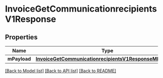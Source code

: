 # InvoiceGetCommunicationrecipientsV1Response

## Properties
Name | Type | Description | Notes
------------ | ------------- | ------------- | -------------
**mPayload** | [**InvoiceGetCommunicationrecipientsV1ResponseMPayload***](InvoiceGetCommunicationrecipientsV1ResponseMPayload.md) |  | 

[[Back to Model list]](../README.md#documentation-for-models) [[Back to API list]](../README.md#documentation-for-api-endpoints) [[Back to README]](../README.md)


